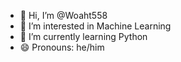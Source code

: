 - 👋 Hi, I’m @Woaht558
- 👀 I’m interested in Machine Learning
- 🌱 I’m currently learning Python
- 😄 Pronouns: he/him

<!---
Woaht558/Woaht558 is a ✨ special ✨ repository because its `README.md` (this file) appears on your GitHub profile.
You can click the Preview link to take a look at your changes.
--->
